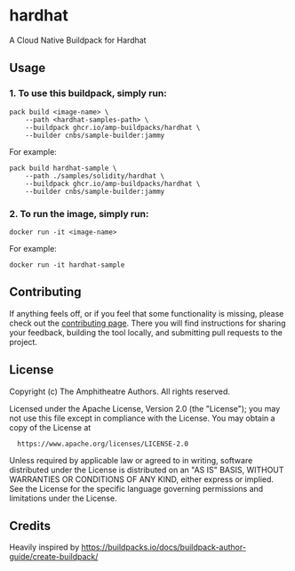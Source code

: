 # hardhat
A Cloud Native Buildpack for Hardhat

## Usage

### 1. To use this buildpack, simply run:

```shell
pack build <image-name> \
    --path <hardhat-samples-path> \
    --buildpack ghcr.io/amp-buildpacks/hardhat \
    --builder cnbs/sample-builder:jammy
```

For example:

```shell
pack build hardhat-sample \
    --path ./samples/solidity/hardhat \
    --buildpack ghcr.io/amp-buildpacks/hardhat \
    --builder cnbs/sample-builder:jammy
```

### 2. To run the image, simply run:

```shell
docker run -it <image-name>
```

For example:

```shell
docker run -it hardhat-sample
```

## Contributing

If anything feels off, or if you feel that some functionality is missing, please
check out the [contributing
page](https://docs.amphitheatre.app/contributing/). There you will find
instructions for sharing your feedback, building the tool locally, and
submitting pull requests to the project.

## License

Copyright (c) The Amphitheatre Authors. All rights reserved.

Licensed under the Apache License, Version 2.0 (the "License");
you may not use this file except in compliance with the License.
You may obtain a copy of the License at

      https://www.apache.org/licenses/LICENSE-2.0

Unless required by applicable law or agreed to in writing, software
distributed under the License is distributed on an "AS IS" BASIS,
WITHOUT WARRANTIES OR CONDITIONS OF ANY KIND, either express or implied.
See the License for the specific language governing permissions and
limitations under the License.

## Credits

Heavily inspired by https://buildpacks.io/docs/buildpack-author-guide/create-buildpack/
